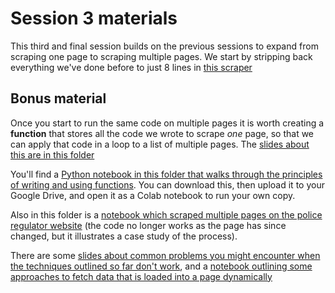 # Session 3 materials

This third and final session builds on the previous sessions to expand from scraping one page to scraping multiple pages. We start by stripping back everything we've done before to just 8 lines in [this scraper](https://github.com/paulbradshaw/pythonscraping/blob/main/session3/8lineScraperFERRET.ipynb)

## Bonus material

Once you start to run the same code on multiple pages it is worth creating a **function** that stores all the code we wrote to scrape *one* page, so that we can apply that code in a loop to a list of multiple pages. The [slides about this are in this folder](https://github.com/paulbradshaw/pythonscraping/blob/main/session3/06_creatingFunctions.pdf)

You'll find a [Python notebook in this folder that walks through the principles of writing and using functions](https://github.com/paulbradshaw/pythonscraping/blob/main/session3/04createFunctionsScraper.ipynb). You can download this, then upload it to your Google Drive, and open it as a Colab notebook to run your own copy.

Also in this folder is a [notebook which scraped multiple pages on the police regulator website](https://github.com/paulbradshaw/pythonscraping/blob/main/session3/scraperIOPC_reportsBS.ipynb) (the code no longer works as the page has since changed, but it illustrates a case study of the process). 

There are some [slides about common problems you might encounter when the techniques outlined so far don't work](https://github.com/paulbradshaw/pythonscraping/blob/main/session3/Scraping_surgery_inspect.pdf), and a [notebook outlining some approaches to fetch data that is loaded into a page dynamically](https://github.com/paulbradshaw/pythonscraping/blob/main/session3/05scrapingJSONinspector.ipynb)
